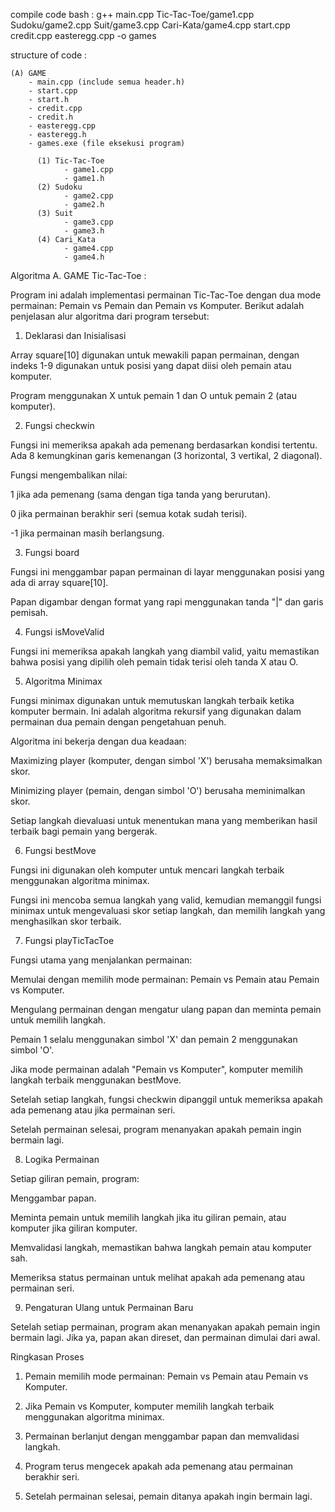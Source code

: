 compile code bash : g++ main.cpp Tic-Tac-Toe/game1.cpp Sudoku/game2.cpp Suit/game3.cpp Cari-Kata/game4.cpp start.cpp credit.cpp easteregg.cpp -o games

structure of code :

    (A) GAME
        - main.cpp (include semua header.h) 
        - start.cpp
        - start.h
        - credit.cpp
        - credit.h
        - easteregg.cpp
        - easteregg.h
        - games.exe (file eksekusi program) 

          (1) Tic-Tac-Toe
                - game1.cpp
                - game1.h
          (2) Sudoku
                - game2.cpp
                - game2.h
          (3) Suit
                - game3.cpp
                - game3.h
          (4) Cari_Kata
                - game4.cpp
                - game4.h

Algoritma
A. GAME Tic-Tac-Toe :

   Program ini adalah implementasi permainan Tic-Tac-Toe dengan dua mode permainan: Pemain vs Pemain dan Pemain vs Komputer. Berikut adalah penjelasan alur algoritma dari program tersebut:

1. Deklarasi dan Inisialisasi

Array square[10] digunakan untuk mewakili papan permainan, dengan indeks 1-9 digunakan untuk posisi yang dapat diisi oleh pemain atau komputer.

Program menggunakan X untuk pemain 1 dan O untuk pemain 2 (atau komputer).


2. Fungsi checkwin

Fungsi ini memeriksa apakah ada pemenang berdasarkan kondisi tertentu. Ada 8 kemungkinan garis kemenangan (3 horizontal, 3 vertikal, 2 diagonal).

Fungsi mengembalikan nilai:

1 jika ada pemenang (sama dengan tiga tanda yang berurutan).

0 jika permainan berakhir seri (semua kotak sudah terisi).

-1 jika permainan masih berlangsung.



3. Fungsi board

Fungsi ini menggambar papan permainan di layar menggunakan posisi yang ada di array square[10].

Papan digambar dengan format yang rapi menggunakan tanda "|" dan garis pemisah.


4. Fungsi isMoveValid

Fungsi ini memeriksa apakah langkah yang diambil valid, yaitu memastikan bahwa posisi yang dipilih oleh pemain tidak terisi oleh tanda X atau O.


5. Algoritma Minimax

Fungsi minimax digunakan untuk memutuskan langkah terbaik ketika komputer bermain. Ini adalah algoritma rekursif yang digunakan dalam permainan dua pemain dengan pengetahuan penuh.

Algoritma ini bekerja dengan dua keadaan:

Maximizing player (komputer, dengan simbol 'X') berusaha memaksimalkan skor.

Minimizing player (pemain, dengan simbol 'O') berusaha meminimalkan skor.


Setiap langkah dievaluasi untuk menentukan mana yang memberikan hasil terbaik bagi pemain yang bergerak.


6. Fungsi bestMove

Fungsi ini digunakan oleh komputer untuk mencari langkah terbaik menggunakan algoritma minimax.

Fungsi ini mencoba semua langkah yang valid, kemudian memanggil fungsi minimax untuk mengevaluasi skor setiap langkah, dan memilih langkah yang menghasilkan skor terbaik.


7. Fungsi playTicTacToe

Fungsi utama yang menjalankan permainan:

Memulai dengan memilih mode permainan: Pemain vs Pemain atau Pemain vs Komputer.

Mengulang permainan dengan mengatur ulang papan dan meminta pemain untuk memilih langkah.

Pemain 1 selalu menggunakan simbol 'X' dan pemain 2 menggunakan simbol 'O'.

Jika mode permainan adalah "Pemain vs Komputer", komputer memilih langkah terbaik menggunakan bestMove.

Setelah setiap langkah, fungsi checkwin dipanggil untuk memeriksa apakah ada pemenang atau jika permainan seri.

Setelah permainan selesai, program menanyakan apakah pemain ingin bermain lagi.



8. Logika Permainan

Setiap giliran pemain, program:

Menggambar papan.

Meminta pemain untuk memilih langkah jika itu giliran pemain, atau komputer jika giliran komputer.

Memvalidasi langkah, memastikan bahwa langkah pemain atau komputer sah.

Memeriksa status permainan untuk melihat apakah ada pemenang atau permainan seri.



9. Pengaturan Ulang untuk Permainan Baru

Setelah setiap permainan, program akan menanyakan apakah pemain ingin bermain lagi. Jika ya, papan akan direset, dan permainan dimulai dari awal.


Ringkasan Proses

1. Pemain memilih mode permainan: Pemain vs Pemain atau Pemain vs Komputer.


2. Jika Pemain vs Komputer, komputer memilih langkah terbaik menggunakan algoritma minimax.


3. Permainan berlanjut dengan menggambar papan dan memvalidasi langkah.


4. Program terus mengecek apakah ada pemenang atau permainan berakhir seri.


5. Setelah permainan selesai, pemain ditanya apakah ingin bermain lagi.





